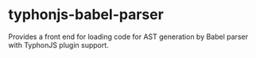 # typhonjs-babel-parser
Provides a front end for loading code for AST generation by Babel parser with TyphonJS plugin support.
